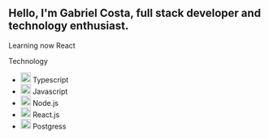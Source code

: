 ## Hello, I'm Gabriel Costa, full stack developer and technology enthusiast.

Learning now React

Technology

 - <img src="https://cdn.svgporn.com/logos/typescript-icon.svg" width="20px"> Typescript
 - <img src="https://cdn.svgporn.com/logos/javascript.svg" width="20px"> Javascript
 - <img src="https://cdn.svgporn.com/logos/nodejs-icon.svg" width="20px"> Node.js
 - <img src="https://cdn.svgporn.com/logos/react.svg" width="20px"> React.js
 - <img src="https://cdn.svgporn.com/logos/postgresql.svg" width="20px"> Postgress





